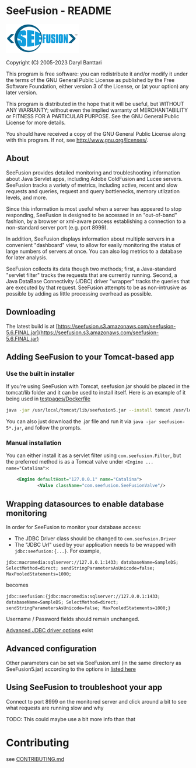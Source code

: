 # SeeFusion - README

![SeeFusion Logo](logo-seefusion-1.png "SeeFusion Logo")

Copyright (C) 2005-2023 Daryl Banttari

This program is free software: you can redistribute it and/or modify
it under the terms of the GNU General Public License as published by
the Free Software Foundation, either version 3 of the License, or
(at your option) any later version.

This program is distributed in the hope that it will be useful,
but WITHOUT ANY WARRANTY; without even the implied warranty of
MERCHANTABILITY or FITNESS FOR A PARTICULAR PURPOSE.  See the
GNU General Public License for more details.

You should have received a copy of the GNU General Public License
along with this program.  If not, see <http://www.gnu.org/licenses/>.

## About

SeeFusion provides detailed monitoring and troubleshooting information about Java Servlet apps, including Adobe ColdFusion and Lucee servers. SeeFusion tracks a variety of metrics, including active, recent and slow requests and queries, request and query bottlenecks, memory utlization levels, and more.

Since this information is most useful when a server has appeared to stop responding, SeeFusion is designed to be accessed in an "out-of-band" fashion, by a browser or xml-aware process establishing a connection to a non-standard server port (e.g. port 8999).

In addition, SeeFusion displays information about multiple servers in a convenient "dashboard" view, to allow for easily monitoring the status of large numbers of servers at once. You can also log metrics to a database for later analysis.

SeeFusion collects its data though two methods; first, a Java-standard "servlet filter" tracks the requests that are currently running. Second, a Java DataBase Connectivity (JDBC) driver "wrapper" tracks the queries that are executed by that request. SeeFusion attempts to be as non-intrusive as possible by adding as little processing overhead as possible.

## Downloading

The latest build is at [https://seefusion.s3.amazonaws.com/seefusion-5.6.FINAL.jar](https://seefusion.s3.amazonaws.com/seefusion-5.6.FINAL.jar)

## Adding SeeFusion to your Tomcat-based app

### Use the built in installer

If you're using SeeFusion with Tomcat, seefusion.jar should be placed in the tomcat/lib folder and it can be used to install itself.  Here is an example of it being used in [testpages/Dockerfile](testpages/Dockerfile)
```bash
java -jar /usr/local/tomcat/lib/seefusion5.jar --install tomcat /usr/local/tomcat/conf
```
You can also just download the .jar file and run it via `java -jar seefusion-5*.jar`, and follow the prompts.

### Manual installation

You can either install it as a servlet filter using `com.seefusion.Filter`, but the preferred method is as a Tomcat valve under `<Engine ... name="Catalina">`:

```xml
    <Engine defaultHost="127.0.0.1" name="Catalina">
            <Valve className="com.seefusion.SeeFusionValve"/>
```

## Wrapping datasources to enable database monitoring

In order for SeeFusion to monitor your database access:
* The JDBC Driver class should be changed to `com.seefusion.Driver`
* The "JDBC Url" used by your application needs to be wrapped with `jdbc:seefusion:{...}`. For example,
```
jdbc:macromedia:sqlserver://127.0.0.1:1433; databaseName=SampleDS; SelectMethod=direct; sendStringParametersAsUnicode=false; MaxPooledStatements=1000;
```
becomes
```
jdbc:seefusion:{jdbc:macromedia:sqlserver://127.0.0.1:1433; databaseName=SampleDS; SelectMethod=direct; sendStringParametersAsUnicode=false; MaxPooledStatements=1000;}
```
Username / Password fields should remain unchanged.

[Advanced JDBC driver options](JDBC.md) exist

## Advanced configuration

Other parameters can be set via SeeFusion.xml (in the same directory as SeeFusion5.jar) according to the options in [listed here](CONFIGURATION.md)

## Using SeeFusion to troubleshoot your app

Connect to port 8999 on the monitored server and click around a bit to see what requests are running slow and why

TODO: This could maybe use a bit more info than that

# Contributing

see [CONTRIBUTING.md](CONTRIBUTING.md)
